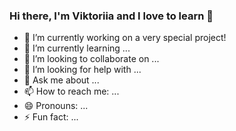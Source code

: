 ### Hi there, I'm Viktoriia and I love to learn 👋

<!--
**vovsiienko/vovsiienko** is a ✨ _special_ ✨ repository because its `README.md` (this file) appears on your GitHub profile.

Here are some ideas to get you started:  -->

- 🔭 I’m currently working on a very special project!
- 🌱 I’m currently learning ...
- 👯 I’m looking to collaborate on ...
- 🤔 I’m looking for help with ...
- 💬 Ask me about ...
- 📫 How to reach me: ...
- 😄 Pronouns: ...
- ⚡ Fun fact: ...

